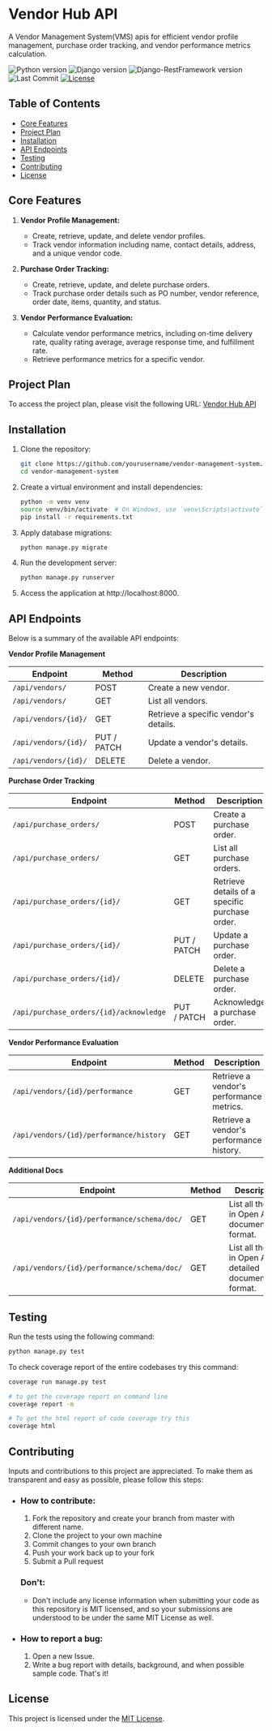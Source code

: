 # Vendor Hub API

A Vendor Management System(VMS) apis  for efficient vendor profile management, purchase order tracking, and vendor performance metrics calculation.

![Python version](https://img.shields.io/badge/Python-3.10.8-4c566a?logo=python&&longCache=true&logoColor=white&colorB=pink&style=flat-square&colorA=4c566a) ![Django version](https://img.shields.io/badge/Django-4.2.8-4c566a?logo=django&&longCache=truelogoColor=white&colorB=pink&style=flat-square&colorA=4c566a) ![Django-RestFramework version](https://img.shields.io/badge/Django_Rest_Framework-3.14.0-red.svg?longCache=true&style=flat-square&logo=django&logoColor=white&colorA=4c566a&colorB=pink)  ![Last Commit](https://img.shields.io/github/last-commit/bhaveshdev09/vendor-hub-api/master?&&longCache=true&logoColor=white&colorB=green&style=flat-square&colorA=4c566a) [![License](https://img.shields.io/badge/license-MIT-blue.svg)](https://opensource.org/licenses/MIT)

## Table of Contents

- [Core Features](#features)
- [Project Plan](#planning)
- [Installation](#installation)
- [API Endpoints](#api-endpoints)
- [Testing](#testing)
- [Contributing](#contributing)
- [License](#license)

## Core Features

1. **Vendor Profile Management:**

   - Create, retrieve, update, and delete vendor profiles.
   - Track vendor information including name, contact details, address, and a unique vendor code.
2. **Purchase Order Tracking:**

   - Create, retrieve, update, and delete purchase orders.
   - Track purchase order details such as PO number, vendor reference, order date, items, quantity, and status.
3. **Vendor Performance Evaluation:**

   - Calculate vendor performance metrics, including on-time delivery rate, quality rating average, average response time, and fulfillment rate.
   - Retrieve performance metrics for a specific vendor.

## Project Plan 

To access the project plan, please visit the following URL: [Vendor Hub API](https://github.com/users/bhaveshdev09/projects/1)

## Installation

1. Clone the repository:

   ```bash
   git clone https://github.com/yourusername/vendor-management-system.git
   cd vendor-management-system
   ```
2. Create a virtual environment and install dependencies:

   ```bash
   python -m venv venv
   source venv/bin/activate  # On Windows, use `venv\Scripts\activate`
   pip install -r requirements.txt
   ```
3. Apply database migrations:

   ```bash
   python manage.py migrate
   ```
4. Run the development server:

   ```bash
   python manage.py runserver
   ```
5. Access the application at http://localhost:8000.

## API Endpoints

Below is a summary of the available API endpoints:

**Vendor Profile Management**

| Endpoint               | Method      | Description                           |
| ---------------------- | ----------- | ------------------------------------- |
| `/api/vendors/`      | POST        | Create a new vendor.                  |
| `/api/vendors/`      | GET         | List all vendors.                     |
| `/api/vendors/{id}/` | GET         | Retrieve a specific vendor's details. |
| `/api/vendors/{id}/` | PUT / PATCH | Update a vendor's details.            |
| `/api/vendors/{id}/` | DELETE      | Delete a vendor.                      |

**Purchase Order Tracking**

| Endpoint                                  | Method       | Description                                    |
| ----------------------------------------- | ------------ | ---------------------------------------------- |
| `/api/purchase_orders/`                 | POST         | Create a purchase order.                       |
| `/api/purchase_orders/`                 | GET          | List all purchase orders.                      |
| `/api/purchase_orders/{id}/`            | GET          | Retrieve details of a specific purchase order. |
| `/api/purchase_orders/{id}/`            | PUT / PATCH  | Update a purchase order.                       |
| `/api/purchase_orders/{id}/`            | DELETE       | Delete a purchase order.                       |
| `/api/purchase_orders/{id}/acknowledge` | PUT / PATCH | Acknowledge a purchase order.                  |

**Vendor Performance Evaluation**

| Endpoint                                  | Method | Description                              |
| ----------------------------------------- | ------ | ---------------------------------------- |
| `/api/vendors/{id}/performance`         | GET    | Retrieve a vendor's performance metrics. |
| `/api/vendors/{id}/performance/history` | GET    | Retrieve a vendor's performance history. |

**Additional Docs**

| Endpoint                                      | Method | Description                                                   |
| --------------------------------------------- | ------ | ------------------------------------------------------------- |
| `/api/vendors/{id}/performance/schema/doc/` | GET    | List all the apis in Open API3 documentation format.          |
| `/api/vendors/{id}/performance/schema/doc/` | GET    | List all the apis in Open API3 detailed documentation format. |

## Testing

Run the tests using the following command:

```bash
python manage.py test
```

To check coverage report of the entire codebases try this command:

```bash
coverage run manage.py test

# to get the coverage report on command line
coverage report -m

# To get the html report of code coverage try this
coverage html
```

## Contributing

Inputs and contributions to this project are appreciated. To make them as transparent and easy as possible, please follow this steps:

- ### How to contribute:


  1. Fork the repository and create your branch from master with different name.
  2. Clone the project to your own machine
  3. Commit changes to your own branch
  4. Push your work back up to your fork
  5. Submit a Pull request

  ### Don't:

  - Don't include any license information when submitting your code as this repository is MIT licensed, and so your submissions are understood to be under the same MIT License as well.
- ### How to report a bug:


  1. Open a new Issue.
  2. Write a bug report with details, background, and when possible sample code. That's it!

## License

This project is licensed under the [MIT License](https://opensource.org/licenses/MIT).
